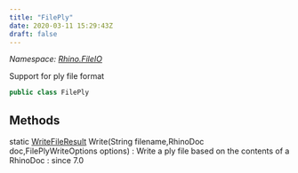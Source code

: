 ```yaml
---
title: "FilePly"
date: 2020-03-11 15:29:43Z
draft: false
---
```


*Namespace: [Rhino.FileIO](../)*

Support for ply file format
```cs
public class FilePly
```
## Methods

static [WriteFileResult](/rhinocommon/rhino/plugins/writefileresult/) Write(String filename,RhinoDoc doc,FilePlyWriteOptions options)
: Write a ply file based on the contents of a RhinoDoc
: since 7.0
